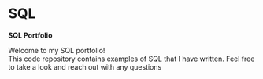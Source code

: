 # SQL
**SQL Portfolio**     
      
  Welcome to my SQL portfolio!      
  This code repository contains examples of SQL that I have written. Feel free to take a look and reach out with any questions
